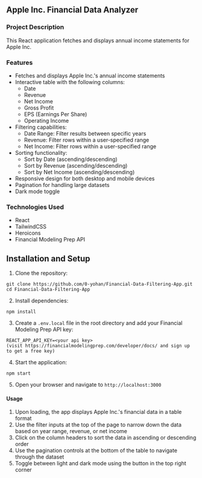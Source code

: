 ## Apple Inc. Financial Data Analyzer

### Project Description

This React application fetches and displays annual income statements for Apple Inc.

### Features

- Fetches and displays Apple Inc.'s annual income statements
- Interactive table with the following columns:
  - Date
  - Revenue
  - Net Income
  - Gross Profit
  - EPS (Earnings Per Share)
  - Operating Income
- Filtering capabilities:
  - Date Range: Filter results between specific years
  - Revenue: Filter rows within a user-specified range
  - Net Income: Filter rows within a user-specified range
- Sorting functionality:
  - Sort by Date (ascending/descending)
  - Sort by Revenue (ascending/descending)
  - Sort by Net Income (ascending/descending)
- Responsive design for both desktop and mobile devices
- Pagination for handling large datasets
- Dark mode toggle 

### Technologies Used

- React
- TailwindCSS
- Heroicons
- Financial Modeling Prep API

## Installation and Setup

1. Clone the repository: 
```
git clone https://github.com/0-yohan/Financial-Data-Filtering-App.git
cd Financial-Data-Filtering-App
```
2. Install dependencies:
```
npm install
```
3. Create a `.env.local` file in the root directory and add your Financial Modeling Prep API key:
```
REACT_APP_API_KEY=<your api key>
(visit https://financialmodelingprep.com/developer/docs/ and sign up to get a free key)
```
4. Start the application:
```
npm start
```
5. Open your browser and navigate to `http://localhost:3000`


#### Usage
1. Upon loading, the app displays Apple Inc.'s financial data in a table format
2. Use the filter inputs at the top of the page to narrow down the data based on year range, revenue, or net income
3. Click on the column headers to sort the data in ascending or descending order
4. Use the pagination controls at the bottom of the table to navigate through the dataset
5. Toggle between light and dark mode using the button in the top right corner